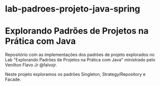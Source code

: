 # lab-padroes-projeto-java-spring
# Explorando Padrões de Projetos na Prática com Java

Repositório com as implementações dos padrões de projeto explorados no Lab "Explorando Padrões de Projetos na Prática com Java" ministrado pelo Venilton Flavo Jr @falvojr. 

Neste projeto exploramos os padrões Singleton, Strategy/Repository e Facade.

